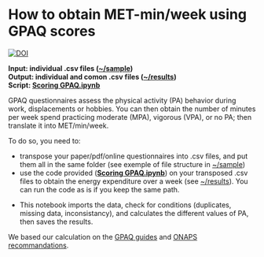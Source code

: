 # How to obtain MET-min/week using GPAQ scores

[![DOI](https://zenodo.org/badge/DOI/10.5281/zenodo.10086826.svg)](https://doi.org/10.5281/zenodo.10086826)

**Input: individual .csv files ([~/sample](https://github.com/MatthieuGG/GPAQ-scores/tree/main/sample))**  
**Output: individual and comon .csv files ([~/results](https://github.com/MatthieuGG/GPAQ-scores/tree/main/results))**  
**Script: [Scoring GPAQ.ipynb](https://github.com/MatthieuGG/GPAQ-scores/blob/main/Scoring%20GPAQ.ipynb)**  


GPAQ questionnaires assess the physical activity (PA) behavior during work, displacements or hobbies.
You can then obtain the number of minutes per week spend practicing moderate (MPA), vigorous (VPA), or no PA; then translate it into MET/min/week.  
  
To do so, you need to:
* transpose your paper/pdf/online questionnaires into .csv files, and put them all in the same folder (see exemple of file structure in [~/sample](https://github.com/MatthieuGG/GPAQ-scores/tree/main/sample))
* use the code provided (**[Scoring GPAQ.ipynb](https://github.com/MatthieuGG/GPAQ-scores/blob/main/Scoring%20GPAQ.ipynb)**) on your transposed .csv files to obtain the energy expenditure over a week (see [~/results](https://github.com/MatthieuGG/GPAQ-scores/tree/main/results)). You can run the code as is if you keep the same path. 
- This notebook imports the data, check for conditions (duplicates, missing data, inconsistancy), and calculates the different values of PA, then saves the results.

We based our calculation on the [GPAQ guides](https://www.who.int/docs/default-source/ncds/ncd-surveillance/gpaq-analysis-guide.pdf) and [ONAPS recommandations](https://onaps.fr/wp-content/uploads/2020/10/Interpre%CC%81tation-GPAQ.pdf).

